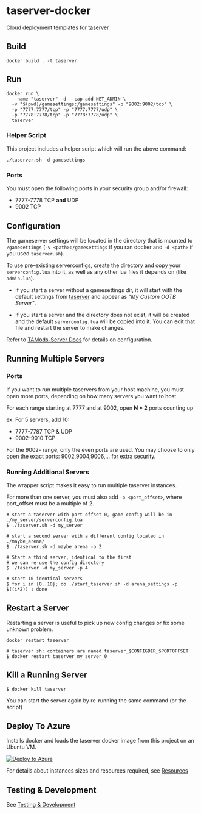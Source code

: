 # taserver-docker
Cloud deployment templates for [taserver](https://github.com/Griffon26/taserver)

## Build
```
docker build . -t taserver
```

## Run
```
docker run \
  --name "taserver" -d --cap-add NET_ADMIN \
  -v "$(pwd)/gamesettings:/gamesettings" -p "9002:9002/tcp" \
  -p "7777:7777/tcp" -p "7777:7777/udp" \
  -p "7778:7778/tcp" -p "7778:7778/udp" \
  taserver
```

### Helper Script
This project includes a helper script which will run the above command:
```
./taserver.sh -d gamesettings
```

### Ports
You must open the following ports in your security group and/or firewall:
- 7777-7778 TCP **and** UDP
- 9002 TCP

## Configuration
The gameserver settings will be located in the directory that is mounted to `/gamesettings` (`-v <path>:/gamesettings` if you ran docker and `-d <path>` if you used `taserver.sh`).

To use pre-existing serverconfigs, create the directory and copy your `serverconfig.lua` into it, as well as any other lua files it depends on (like `admin.lua`).

- If you start a server without a gamesettings dir, it will start with the default settings from [taserver](https://github.com/Griffon26/taserver/tree/master/data/gamesettings/ootb) and appear as _"My Custom OOTB Server"_.

- If you start a server and the directory does not exist, it will be created and the default `serverconfig.lua` will be copied into it. You can edit that file and restart the server to make changes.

Refer to [TAMods-Server Docs](https://www.tamods.org/docs/doc_srv_api_overview.html) for details on configuration.


## Running Multiple Servers

### Ports
If you want to run multiple taservers from your host machine, you must open more ports, depending on how many servers you want to host.

For each range starting at 7777 and at 9002, open **N * 2** ports counting up

ex. For 5 servers, add 10:
- 7777-7787 TCP & UDP
- 9002-9010 TCP

For the 9002- range, only the even ports are used. You may choose to only open the exact ports: 9002,9004,9006,... for extra security.

### Running Additional Servers
The wrapper script makes it easy to run multiple taserver instances.

For more than one server, you must also add `-p <port_offset>`, where port_offset must be a multiple of 2.

```
# start a taserver with port offset 0, game config will be in ./my_server/serverconfig.lua
$ ./taserver.sh -d my_server

# start a second server with a different config located in ./maybe_arena/
$ ./taserver.sh -d maybe_arena -p 2

# Start a third server, identical to the first
# we can re-use the config directory
$ ./taserver -d my_server -p 4

# start 10 identical servers
$ for i in {0..10}; do ./start_taserver.sh -d arena_settings -p $((i*2)) ; done
```

## Restart a Server
Restarting a server is useful to pick up new config changes or fix some unknown problem.
```
docker restart taserver

# taserver.sh: containers are named taserver_$CONFIGDIR_$PORTOFFSET
$ docker restart taserver_my_server_0
```

## Kill a Running Server
```
$ docker kill taserver
```
You can start the server again by re-running the same command (or the script)

## Deploy To Azure
Installs docker and loads the taserver docker image from this project on an Ubuntu VM.

[![Deploy to Azure](https://aka.ms/deploytoazurebutton)](https://portal.azure.com/#create/Microsoft.Template/uri/https%3A%2F%2Fraw.githubusercontent.com%2Fchickenbellyfin%2Ftaserver-docker%2Fmaster%2Fdeploy%2Fazuredeploy.json)

For details about instances sizes and resources required, see [Resources](docs/resources.md)

## Testing & Development

See [Testing & Development](docs/development.md)
